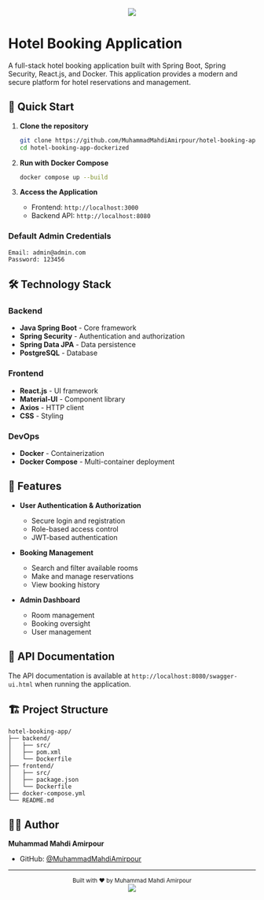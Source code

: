 <!-- Header -->
<div align="center">
  <img src="https://capsule-render.vercel.app/api?type=waving&color=gradient&customColorList=12,14,25,27&height=180&section=header&text=Hotel%20Booking%20Application&fontSize=36&fontAlignY=35&animation=twinkling&fontColor=FFFFFF"/>
</div>

# Hotel Booking Application

A full-stack hotel booking application built with Spring Boot, Spring Security, React.js, and Docker. This application provides a modern and secure platform for hotel reservations and management.

## 🚀 Quick Start

1. **Clone the repository**
   ```bash
   git clone https://github.com/MuhammadMahdiAmirpour/hotel-booking-app-dockerized.git
   cd hotel-booking-app-dockerized
   ```

2. **Run with Docker Compose**
   ```bash
   docker compose up --build
   ```

3. **Access the Application**
   - Frontend: `http://localhost:3000`
   - Backend API: `http://localhost:8080`

### Default Admin Credentials
```
Email: admin@admin.com
Password: 123456
```

## 🛠️ Technology Stack

### Backend
- **Java Spring Boot** - Core framework
- **Spring Security** - Authentication and authorization
- **Spring Data JPA** - Data persistence
- **PostgreSQL** - Database

### Frontend
- **React.js** - UI framework
- **Material-UI** - Component library
- **Axios** - HTTP client
- **CSS** - Styling

### DevOps
- **Docker** - Containerization
- **Docker Compose** - Multi-container deployment

## 🌟 Features

- **User Authentication & Authorization**
  - Secure login and registration
  - Role-based access control
  - JWT-based authentication

- **Booking Management**
  - Search and filter available rooms
  - Make and manage reservations
  - View booking history

- **Admin Dashboard**
  - Room management
  - Booking oversight
  - User management

## 📝 API Documentation

The API documentation is available at `http://localhost:8080/swagger-ui.html` when running the application.

## 🏗️ Project Structure

```
hotel-booking-app/
├── backend/
│   ├── src/
│   ├── pom.xml
│   └── Dockerfile
├── frontend/
│   ├── src/
│   ├── package.json
│   └── Dockerfile
├── docker-compose.yml
└── README.md
```

## 👨‍💻 Author

**Muhammad Mahdi Amirpour**
- GitHub: [@MuhammadMahdiAmirpour](https://github.com/MuhammadMahdiAmirpour)

---

<div align="center">
  <sub>Built with ❤️ by Muhammad Mahdi Amirpour</sub>
</div>

<!-- Footer -->
<div align="center">
  <img src="https://capsule-render.vercel.app/api?type=waving&color=gradient&customColorList=12,14,25,27&height=100&section=footer"/>
</div>

